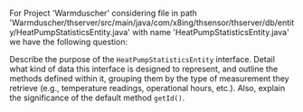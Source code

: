 For Project 'Warmduscher' considering file in path 'Warmduscher/thserver/src/main/java/com/x8ing/thsensor/thserver/db/entity/HeatPumpStatisticsEntity.java' with name 'HeatPumpStatisticsEntity.java' we have the following question: 

Describe the purpose of the `HeatPumpStatisticsEntity` interface. Detail what kind of data this interface is designed to represent, and outline the methods defined within it, grouping them by the type of measurement they retrieve (e.g., temperature readings, operational hours, etc.). Also, explain the significance of the default method `getId()`.